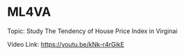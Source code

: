 # ML4VA

Topic: Study The Tendency of House Price Index in Virginai

Video Link: https://youtu.be/kNk-r4rGikE
